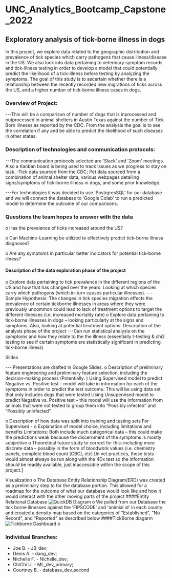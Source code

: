# UNC_Analytics_Bootcamp_Capstone_2022

## Exploratory analysis of tick-borne illness in dogs
In this project, we explore data related to the geographic distribution and prevalence of tick species which carry pathogens that cause illness/disease in the US. We also look into data pertaining to veterinary symptom records and tick-illness testing in order to develop a model that could potentially predict the likelihood of a tick-illness before testing by analyzing the symptoms. The goal of this study is to ascertain whether there is a relationship between the recently recorded new migrations of ticks across the US, and a higher number of tick-borne illness cases in dogs. 
### Overview of Project:
---This will be a comparison of number of dogs that is inprocessed and outprocessed in animal shelters in Austin Texas against the number of Tick Born illneses as reported by the CDC. From the analysis the goal is to see the correlation if any and be able to predict the likelihood of such diseases in other states.

### Description of technologies and communication protocols:
---The communication protocols selected are 'Slack' and 'Zoom' meetings. Also a Kanban board is being used to track issues as we progress to stay on task. 
-Tick data sourced from the CDC; Pet data sourced from a combination of animal shelter data, various webpages detailing signs/symptoms of tick-borne illness in dogs, and some prior knowledge.

---For technologies it was decided to use 'PostrgresSQL' for our database and we will connect the database to 'Google Colab' to run a predicted model to determine the outcome of our comparisons.

### Questions the team hopes to answer with the data
o	Has the prevalence of ticks increased around the US?

o	Can Machine-Learning be utilized to effectively predict tick-borne illness diagnoses?

o	Are any symptoms in particular better indicators for potential tick-borne illness?

#### Description of the data exploration phase of the project
o	Explore data pertaining to tick prevalence in the different regions of the US and how that has changed over the years. Looking at which species carry which
    pathogens (which in-turn causes particular illnesses). 
    ---Sample Hypothesis: The changes in tick species migration effects the prevalence of certain tickborne illnesses in areas where they were previously uncommon
    could lead to lack of treatment options to target the different illnesses (i.e. increased mortality rate)
o	Explore data pertaining to tick-borne illnesses in dogs – looking particularly at the signs and symptoms. Also, looking at potential treatment options. 
    Description of the analysis phase of the project
    ---Can run statistical analysis on the symptoms and how they relate to the the illness (essentially t-testing & chi2 testing to see if certain symptoms are
    statistically significant in predicting tick-borne illness)

Slides

--- Presentations are drafted in Google Slides.
o	Description of preliminary feature engineering and preliminary feature selection, including the decision-making process
    (Potentially: )
    Using Supervised model to predict Negative vs. Positive test – model will take in information for each of the symptoms in order to predict the test outcome. 
    This will be using data set that only includes dogs that were tested
    Using Unsupervised model to predict Negative vs. Positive test – this model will use the information from animals that were not tested  to group them into
    “Possibly infected” and “Possibly uninfected”. 

o	Description of how data was split into training and testing sets
    For Supervised - 
o	Explanation of model choice, including limitations and benefits
    Limitations: Both include much categorical data – this could make the predictions weak because the discernment of the symptoms is mostly subjective
o	Theoretical future study to correct for this: including more discrete data – possibly in the form of bloodwork values (i.e. chemistry panels, complete blood count
    (CBC), etc) [In vet practices, these tests would almost always be run along with the 4Dx test so the information should be readily available, just inaccessible
    within the scope of this project.]
    
Visualization
o The Database Entity Relationship Diagram(ERD) was created as a preliminary step to for the database portion. This allowed for a roadmap for the outcome of what our database would look like and how it would interact with the other moving parts of the project 
####Entity Relational Database
![QuickDB Diagram](https://github.com/jobloom79/UNC_Analytics_Bootcamp_Capstone_2022/blob/customer_acceptance_test/Visualizations/QuickDBD-Capstone%20(1).png)
o We pulled from our Database the tick borne illnesses against the 'FIPSCODE' and 'animial id' in each county and created a density map based on the categories of "Established", "No Record", and "Reported" as described below
####TickBorne diagarm
![Tickborne Dashboard](https://github.com/jobloom79/UNC_Analytics_Bootcamp_Capstone_2022/blob/customer_acceptance_test/Visualizations/Tickborne%20Dashboard.PNG)
o


### Individual Branches:
- Joe B. - JB_dev;
- Denis A. - dang_dev; 
- Nichelle F. - Nichelle_dev; 
- ChiChi U. - ML_dev_primary; 
- Courtney B. - database_dev_second
